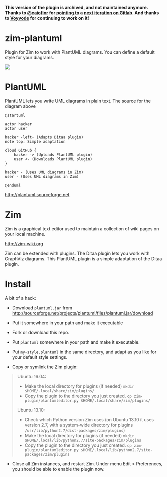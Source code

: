 **This version of the plugin is archived, and not maintained anymore. Thanks to [@caiofior](https://github.com/caiofior) for [pointing to](https://github.com/rolfkleef/zim-plantuml/issues/5) a [next iteration on Gitlab](https://gitlab.com/Voyvode/zim-umldiagrameditor). And thanks to [Voyvode](https://gitlab.com/Voyvode) for continuing to work on it!**


zim-plantuml
============

Plugin for Zim to work with PlantUML diagrams. You can define a default style for your diagrams.

![](https://raw.githubusercontent.com/rolfkleef/zim-plantuml/master/plantuml-sample.png)

PlantUML
========

PlantUML lets you write UML diagrams in plain text. The source for the diagram above

```
@startuml

actor hacker
actor user

hacker -left- (Adapts Ditaa plugin)
note top: Simple adaptation

cloud GitHub {
    hacker -> (Uploads PlantUML plugin)
    user <- (Downloads PlantUML plugin)
}

hacker - (Uses UML diagrams in Zim)
user - (Uses UML diagrams in Zim)

@enduml
```

http://plantuml.sourceforge.net

Zim
===

Zim is a graphical text editor used to maintain a collection of 
wiki pages on your local machine.

http://zim-wiki.org

Zim can be extended with plugins. The Ditaa plugin lets you work with
GraphViz diagrams. This PlantUML plugin is a simple adaptation of the Ditaa plugin.

Install
=======

A bit of a hack:

* Download `plantuml.jar` from http://sourceforge.net/projects/plantuml/files/plantuml.jar/download
* Put it somewhere in your path and make it executable

* Fork or download this repo.
* Put `plantuml` somewhere in your path and make it executable.
* Put `my-style.plantuml` in the same directory, and adapt as you like for your default style settings.
* Copy or symlink the Zim plugin:

> Ubuntu 16.04:
> 
> * Make the local directory for plugins (if needed)
>   `mkdir $HOME/.local/share/zim/plugins/`
> * Copy the plugin to the directory you just created.
>   `cp zim-plugin/plantumleditor.py $HOME/.local/share/zim/plugins/`
>
> Ubuntu 13.10:
>
> * Check which Python version Zim uses (on Ubuntu 13.10 it uses version 2.7, with a system-wide directory for plugins `/usr/lib/python2.7/dist-packages/zim/plugins`)
> * Make the local directory for plugins (if needed)
>   `mkdir $HOME/.local/lib/python2.7/site-packages/zim/plugins`
> * Copy the plugin to the directory you just created.
>   `cp zim-plugin/plantumleditor.py $HOME/.local/lib/python2.7/site-packages/zim/plugins`

* Close all Zim instances, and restart Zim. Under menu Edit > Preferences, you should be able to enable the plugin now.
